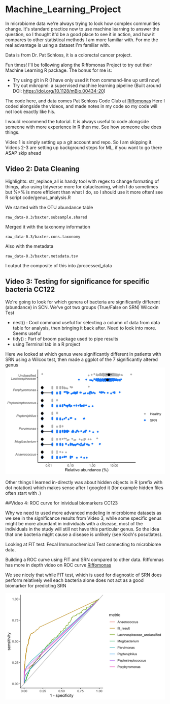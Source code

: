 # Machine_Learning_Project

In microbiome data we're always trying to look how complex communities change. It's standard practice now to use machine learning to answer the question, so I thought it'd be a good place to see it in action, and how it compares to other statistical methods I am more familiar with. For me the real advantage is using a dataset I'm familiar with.

Data is from Dr. Pat Schloss, it is a colorectal cancer project.

Fun times! I'll be following along the Riffomonas Project to try out their Machine Learning R package. The bonus for me is:
*  Try using git in R (I have only used it from command-line up until now)
*  Try out mikropml: a supervised machine learning pipeline (Built around DOI: https://doi.org/10.1128/mBio.00434-20)

The code here, and data comes Pat Schloss Code Club at [Riffomonas](https://riffomonas.org/)
Here I coded alongside the videos, and made notes in my code so my code will not look exactly like his.

I would recommend the tutorial. It is always useful to code alongside someone with more experience in R then me. See how someone else does things. 

Video 1 is simply setting up a git account and repo. So I am skipping it.
Videos 2-3 are setting up background steps for ML, if you want to go there ASAP skip ahead

## Video 2: Data Cleaning 

Highlights: str_replace_all is handy tool with regex to change formating of things, also using tidyverse more for datacleaning, which I do sometimes but %>% is more efficient than what I do, so I should use it more often!
see R script code/genus_analysis.R

We started with the OTU abundance table

```
raw_data-0.3/baxter.subsample.shared
```
Merged it with the taxonomy information

```
raw_data-0.3/baxter.cons.taxonomy
```
Also with the metadata
```
raw_data-0.3/baxter.metadata.tsv
```
I output the composite of this into /processed_data 

## Video 3: Testing for significance for specific bacteria CC122

We're going to look for which genera of bacteria are significantly different (abundance) in SCN. We've got two groups (True/False on SRN) Wilcoxin Test

  * nest() : Cool command useful for selecting a column of data from data table for analysis, then bringing it back after. Need to look into more. Seems useful
  * tidy() : Part of broom package used to pipe results 
  * using Terminal tab in a R project
  
Here we looked at which genus were significantly different in patients with SRN using a Wilcox test, then made a ggplot of the 7 significantly altered genus
![Significant_genus](figures/significant_genera.jpeg)

Other things I learned in-directly was about hidden objects in R (prefix with dot notation) which makes sense after I googled it (for example hidden files often start with .)

##Video 4: ROC curve for inividual biomarkers CC123

Why we need to used more advanced modeling in microbiome datasets as we see in the significance results from Video 3, while some specific genus might be more abundant in individuals with a disease, most of the individuals in the study will still not have this particular genus. So the idea that one bacteria might cause a disease is unlikely (see Koch's posutlates).

Looking at FIT test: Fecal Immunochemical Test connecting to microbiome data.

Building a ROC curve using FIT and SRN compared to other data.
Riffomnas has more in depth video on ROC curve [Riffomonas](https://www.youtube.com/watch?v=XSRO4VKD-pc)

We see nicely that while FIT test, which is used for diagnostic of SRN does perform relatively well each bacteria alone does not act as a good biomarker for predicting SRN

![Biomarkers for SRN](figures/roc_figure.jpeg)


